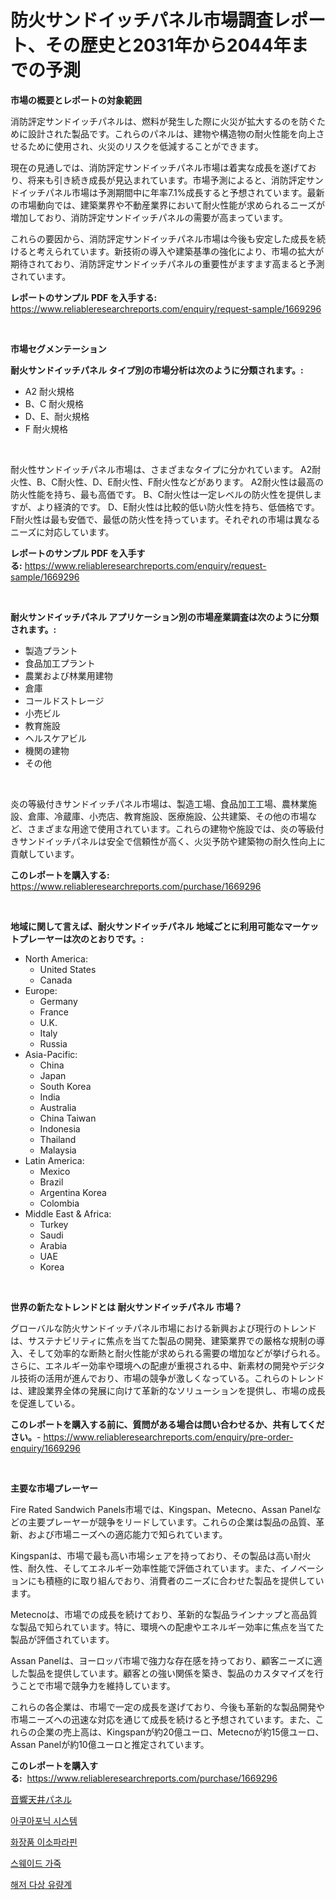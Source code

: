 <p><h1>防火サンドイッチパネル市場調査レポート、その歴史と2031年から2044年までの予測</h1></p><p><strong>市場の概要とレポートの対象範囲</strong></p>
<p><p>消防評定サンドイッチパネルは、燃料が発生した際に火災が拡大するのを防ぐために設計された製品です。これらのパネルは、建物や構造物の耐火性能を向上させるために使用され、火災のリスクを低減することができます。</p><p>現在の見通しでは、消防評定サンドイッチパネル市場は着実な成長を遂げており、将来も引き続き成長が見込まれています。市場予測によると、消防評定サンドイッチパネル市場は予測期間中に年率7.1%成長すると予想されています。最新の市場動向では、建築業界や不動産業界において耐火性能が求められるニーズが増加しており、消防評定サンドイッチパネルの需要が高まっています。</p><p>これらの要因から、消防評定サンドイッチパネル市場は今後も安定した成長を続けると考えられています。新技術の導入や建築基準の強化により、市場の拡大が期待されており、消防評定サンドイッチパネルの重要性がますます高まると予測されています。</p></p>
<p><strong>レポートのサンプル PDF を入手する:</strong> <a href="https://www.reliableresearchreports.com/enquiry/request-sample/1669296">https://www.reliableresearchreports.com/enquiry/request-sample/1669296</a></p>
<p>&nbsp;</p>
<p><strong>市場セグメンテーション</strong></p>
<p><strong>耐火サンドイッチパネル タイプ別の市場分析は次のように分類されます。:</strong></p>
<p><ul><li>A2 耐火規格</li><li>B、C 耐火規格</li><li>D、E、耐火規格</li><li>F 耐火規格</li></ul></p>
<p>&nbsp;</p>
<p><p>耐火性サンドイッチパネル市場は、さまざまなタイプに分かれています。 A2耐火性、B、C耐火性、D、E耐火性、F耐火性などがあります。 A2耐火性は最高の防火性能を持ち、最も高価です。 B、C耐火性は一定レベルの防火性を提供しますが、より経済的です。 D、E耐火性は比較的低い防火性を持ち、低価格です。 F耐火性は最も安価で、最低の防火性を持っています。それぞれの市場は異なるニーズに対応しています。</p></p>
<p><strong>レポートのサンプル PDF を入手する:</strong>&nbsp;<a href="https://www.reliableresearchreports.com/enquiry/request-sample/1669296">https://www.reliableresearchreports.com/enquiry/request-sample/1669296</a></p>
<p>&nbsp;</p>
<p><strong> 耐火サンドイッチパネル アプリケーション別の市場産業調査は次のように分類されます。:</strong></p>
<p><ul><li>製造プラント</li><li>食品加工プラント</li><li>農業および林業用建物</li><li>倉庫</li><li>コールドストレージ</li><li>小売ビル</li><li>教育施設</li><li>ヘルスケアビル</li><li>機関の建物</li><li>その他</li></ul></p>
<p>&nbsp;</p>
<p><p>炎の等級付きサンドイッチパネル市場は、製造工場、食品加工工場、農林業施設、倉庫、冷蔵庫、小売店、教育施設、医療施設、公共建築、その他の市場など、さまざまな用途で使用されています。これらの建物や施設では、炎の等級付きサンドイッチパネルは安全で信頼性が高く、火災予防や建築物の耐久性向上に貢献しています。</p></p>
<p><strong>このレポートを購入する:</strong>&nbsp; <a href="https://www.reliableresearchreports.com/purchase/1669296">https://www.reliableresearchreports.com/purchase/1669296</a></p>
<p>&nbsp;</p>
<p><strong>地域に関して言えば、耐火サンドイッチパネル 地域ごとに利用可能なマーケットプレーヤーは次のとおりです。:</strong></p>
<p><ul>
    <li>
        North America:
        <ul>
            <li>United States</li>
            <li>Canada</li>
        </ul>
    </li>
    <li>
        Europe:
        <ul>
            <li>Germany</li>
            <li>France</li>
            <li>U.K.</li>
            <li>Italy</li>
            <li>Russia</li>
        </ul>
    </li>
    <li>
        Asia-Pacific:
        <ul>
            <li>China</li>
            <li>Japan</li>
            <li>South Korea</li>
            <li>India</li>
            <li>Australia</li>
            <li>China Taiwan</li>
            <li>Indonesia</li>
            <li>Thailand</li>
            <li>Malaysia</li>
        </ul>
    </li>
    <li>
        Latin America:
        <ul>
            <li>Mexico</li>
            <li>Brazil</li>
            <li>Argentina Korea</li>
            <li>Colombia</li>
        </ul>
    </li>
    <li>
        Middle East & Africa:
        <ul>
            <li>Turkey</li>
            <li>Saudi</li>
            <li>Arabia</li>
            <li>UAE</li>
            <li>Korea</li>
        </ul>
    </li>
    </ul></p>
<p>&nbsp;</p>
<p><strong>世界の新たなトレンドとは 耐火サンドイッチパネル 市場？</strong></p>
<p><p>グローバルな防火サンドイッチパネル市場における新興および現行のトレンドは、サステナビリティに焦点を当てた製品の開発、建築業界での厳格な規制の導入、そして効率的な断熱と耐火性能が求められる需要の増加などが挙げられる。さらに、エネルギー効率や環境への配慮が重視される中、新素材の開発やデジタル技術の活用が進んでおり、市場の競争が激しくなっている。これらのトレンドは、建設業界全体の発展に向けて革新的なソリューションを提供し、市場の成長を促進している。</p></p>
<p><strong>このレポートを購入する前に、質問がある場合は問い合わせるか、共有してください。</strong>- <a href="https://www.reliableresearchreports.com/enquiry/pre-order-enquiry/1669296">https://www.reliableresearchreports.com/enquiry/pre-order-enquiry/1669296</a></p>
<p>&nbsp;</p>
<p><strong>主要な市場プレーヤー</strong></p>
<p><p>Fire Rated Sandwich Panels市場では、Kingspan、Metecno、Assan Panelなどの主要プレーヤーが競争をリードしています。これらの企業は製品の品質、革新、および市場ニーズへの適応能力で知られています。</p><p>Kingspanは、市場で最も高い市場シェアを持っており、その製品は高い耐火性、耐久性、そしてエネルギー効率性能で評価されています。また、イノベーションにも積極的に取り組んでおり、消費者のニーズに合わせた製品を提供しています。</p><p>Metecnoは、市場での成長を続けており、革新的な製品ラインナップと高品質な製品で知られています。特に、環境への配慮やエネルギー効率に焦点を当てた製品が評価されています。</p><p>Assan Panelは、ヨーロッパ市場で強力な存在感を持っており、顧客ニーズに適した製品を提供しています。顧客との強い関係を築き、製品のカスタマイズを行うことで市場で競争力を維持しています。</p><p>これらの各企業は、市場で一定の成長を遂げており、今後も革新的な製品開発や市場ニーズへの迅速な対応を通じて成長を続けると予想されています。また、これらの企業の売上高は、Kingspanが約20億ユーロ、Metecnoが約15億ユーロ、Assan Panelが約10億ユーロと推定されています。</p></p>
<p><strong>このレポートを購入する:</strong>&nbsp;&nbsp;<a href="https://www.reliableresearchreports.com/purchase/1669296">https://www.reliableresearchreports.com/purchase/1669296</a></p>
<p><p><a href="https://github.com/EmoryYundt1935/Market-Research-Report-List-1/blob/main/358720416405.md">音響天井パネル</a></p><p><a href="https://github.com/fernandotryO5lson96765/Market-Research-Report-List-1/blob/main/234192215312.md">아쿠아포닉 시스템</a></p><p><a href="https://medium.com/@axintepreda1/%ED%99%94%EC%9E%A5%ED%92%88-%EC%9D%B4%EC%86%8C%ED%8C%8C%EB%9D%BC%ED%95%80-%EC%8B%9C%EC%9E%A5-2031%EB%85%84%EA%B9%8C%EC%A7%80%EC%9D%98-%ED%8A%B8%EB%A0%8C%EB%93%9C-%EC%98%88%EC%B8%A1-%EB%B0%8F-%EA%B2%BD%EC%9F%81-%EB%B6%84%EC%84%9D-3467707fad05">화장품 이소파라핀</a></p><p><a href="https://github.com/CliftonFisher9067/Market-Research-Report-List-1/blob/main/862563415311.md">스웨이드 가죽</a></p><p><a href="https://medium.com/@dayanarunolfsdottir/%ED%95%B4%EC%A0%80-%EB%8B%A4%EC%83%81-%EC%9C%A0%EB%9F%89%EA%B3%84-%EC%8B%9C%EC%9E%A5-%EA%B7%9C%EB%AA%A8-%EC%8B%9C%EC%9E%A5-%EC%A0%84%EB%A7%9D-%EB%B0%8F-%EC%8B%9C%EC%9E%A5-%EC%98%88%EC%B8%A1-2024%EB%85%84%EB%B6%80%ED%84%B0-2031%EB%85%84-0f41d1f6e856">해저 다상 유량계</a></p></p>